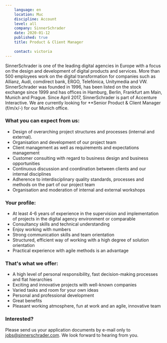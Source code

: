 ```yaml
---
    language: en
    location: Muc
    discipline: Account
    level: all
    company: SinnerSchrader
    date: 2020-01-12
    published: true
    title: Product & Client Manager
     
    contact: victoria
---
```


SinnerSchrader is one of the leading digital agencies in Europe with a focus on the design and development of digital products and services. More than 500 employees work on the digital transformation for companies such as Allianz, Audi, comdirect bank, ERGO, Telefónica, Unitymedia and VW. SinnerSchrader was founded in 1996, has been listed on the stock exchange since 1999 and has offices in Hamburg, Berlin, Frankfurt am Main, Munich and Prague. Since April 2017, SinnerSchrader is part of Accenture Interactive.
We are currently looking for **Senior Product & Client Manager (f/m/x/-) for our Munich office.

### What you can expect from us: 

- Design of overarching project structures and processes (internal and external).
- Organisation and development of our project team
- Client management as well as requirements and expectations management
- Customer consulting with regard to business design and business opportunities
- Continuous discussion and coordination between clients and our internal disciplines
- Adherence to interdisciplinary quality standards, processes and methods on the part of our project team
- Organisation and moderation of internal and external workshops 

### Your profile:

- At least 4-6 years of experience in the supervision and implementation of projects in the digital agency environment or comparable
- Consultancy skills and technical understanding
- Enjoy working with numbers
- Strong communication skills and team orientation
- Structured, efficient way of working with a high degree of solution orientation
- Practical experience with agile methods is an advantage

### That's what we offer:

- A high level of personal responsibility, fast decision-making processes and flat hierarchies
- Exciting and innovative projects with well-known companies
- Varied tasks and room for your own ideas
- Personal and professional development
- Great benefits
- Pleasant working atmosphere, fun at work and an agile, innovative team
 
### Interested?
 Please send us your application documents by e-mail only to <jobs@sinnerschrader.com>. We look forward to hearing from you.
